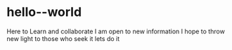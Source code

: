 # hello--world
Here to Learn and collaborate 
I am open to new information
I hope to throw new light to those who seek it
lets do it 
